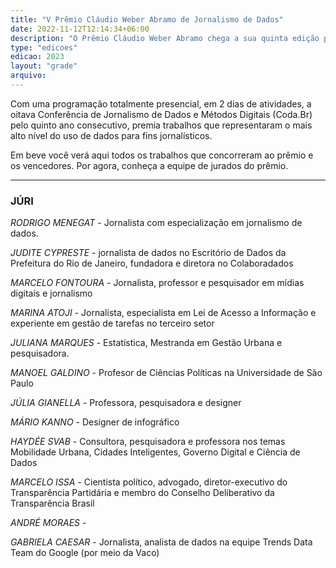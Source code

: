 ```yaml
---
title: "V Prêmio Cláudio Weber Abramo de Jornalismo de Dados"
date: 2022-11-12T12:14:34+06:00
description: "O Prêmio Cláudio Weber Abramo chega a sua quinta edição premiando a partir de categorias os melhores trabalhos de jornalismo de dados do país."
type: "edicoes"
edicao: 2023
layout: "grade"
arquivo:
---
```


Com uma programação totalmente presencial, em 2 dias de atividades, a oitava Conferência de Jornalismo de Dados e Métodos Digitais (Coda.Br) pelo quinto ano consecutivo, premia trabalhos que representaram o mais alto nível do uso de dados para fins jornalísticos. 

Em beve você verá aqui todos os trabalhos que concorreram ao prêmio e os vencedores. Por agora, conheça a equipe de jurados do prêmio.


---

### JÚRI

*RODRIGO MENEGAT* -  Jornalista com especialização em jornalismo de dados.

*JUDITE CYPRESTE* - jornalista de dados no Escritório de Dados da Prefeitura do Rio de Janeiro, fundadora e diretora no Colaboradados

*MARCELO FONTOURA* - Jornalista, professor e pesquisador em mídias digitais e jornalismo

*MARINA ATOJI* - Jornalista, especialista em Lei de Acesso a Informação e experiente em gestão de tarefas no terceiro setor

*JULIANA MARQUES* - Estatística, Mestranda em Gestão Urbana e pesquisadora.

*MANOEL GALDINO* - Profesor de Ciências Políticas na Universidade de São Paulo

*JÚLIA GIANELLA* - Professora, pesquisadora e designer

*MÁRIO KANNO* - Designer de infográfico

*HAYDÉE SVAB* - Consultora, pesquisadora e professora nos temas Mobilidade Urbana, Cidades Inteligentes, Governo Digital e Ciência de Dados

*MARCELO ISSA* -  Cientista político, advogado, diretor-executivo do Transparência Partidária e membro do Conselho Deliberativo da Transparência Brasil

*ANDRÉ MORAES* - 

*GABRIELA CAESAR* - Jornalista, analista de dados na equipe Trends Data Team do Google (por meio da Vaco)